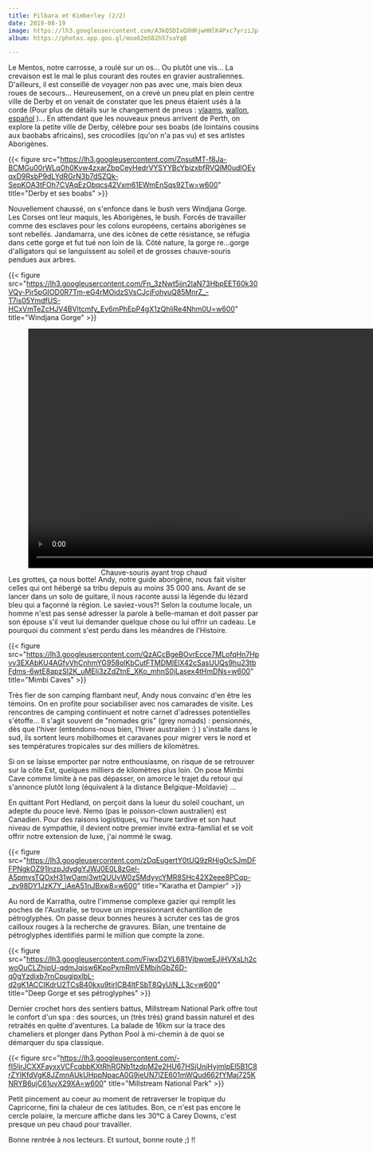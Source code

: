 ```yaml
---
title: Pilbara et Kimberley (2/2)
date: 2019-08-19
image: https://lh3.googleusercontent.com/A3kQ5DIxQXHRjwHHlK4Pxc7yrziJp-IB4e-duODKLvIRqHipiQfPTjuNmUp1cJ0zC4HAeo0l_T_TkTMJ3K4rsGUNp2kumMVgb9I4oYqvYJ80X5i_Nnlj_efYjcgvR-aEFIn2iLHkWHo=w600
album: https://photos.app.goo.gl/moa62mS82h57saYq8

---
```

Le Mentos, notre carrosse, a roulé sur un os... Ou plutôt une vis... La crevaison est le mal le plus courant des routes en gravier australiennes. D'ailleurs, il est conseillé de voyager non pas avec une, mais bien deux roues de secours... Heureusement, on a crevé un pneu plat en plein centre ville de Derby et on venait de constater que les pneus étaient usés à la corde (Pour plus de détails sur le changement de pneus : [vlaams](https://youtu.be/_suk-n1O3pw), [wallon](https://youtu.be/CxCAe2kErVI), [español](https://youtu.be/-U9FLCuQ2NA) )... En attendant que les nouveaux pneus arrivent de Perth, on explore la petite ville de Derby, célèbre pour ses boabs (de lointains cousins aux baobabs africains), ses crocodiles (qu'on n'a pas vu) et ses artistes Aborigènes.

{{< figure src="https://lh3.googleusercontent.com/ZnsutMT-f8Ja-BCMGu00rWLqOh0Kvw4zxarZbpCeyHedrVYSYYBcYbizxbfRVQlM0udlOEyqxD9RsbP9dLYdRGrN3b7dSZQk-SepKOA3tFOh7CVAqEzObqcs42Vxm61EWmEnSqs92Tw=w600" title="Derby et ses boabs" >}}

Nouvellement chaussé, on s'enfonce dans le bush vers Windjana Gorge. Les Corses ont leur maquis, les Aborigènes, le bush. Forcés de travailler comme des esclaves pour les colons européens, certains aborigènes se sont rebellés. Jandamarra, une des icônes de cette résistance, se réfugia dans cette gorge et fut tué non loin de là. Côté nature, la gorge re...gorge d'alligators qui se languissent au soleil et de grosses chauve-souris pendues aux arbres.

{{< figure src="https://lh3.googleusercontent.com/Fn_3zNwt5jjn2laN73HbpEET60k30VQy-Pjr5pGIOD0R7Tm-eG4rMOidzSVsCJcjFohyuQ85MnrZ_-T7is05YmdfUS-HCxVmTeZcHJV4BVltcmfy_Ey6mPhEpP4gX1zQhliRe4Nhm0U=w600" title="Windjana Gorge" >}}

<figure style="width:100%;height:480px;background-color:black;text-align:center;">
  <video style="height:100%;" controls>
    <source src="https://lh3.googleusercontent.com/iriy4M37smzhS1APbGvn_EnMNpU7NvtQzuypXkG5Hehxtx7V27LzfZE3eCZpjvU4ljCe40M9kMndI-X7blV5MS0avVRy6kyDR04Qlxr-TDdPX4l2yBxy4NCvT2NArXkk2ad05tn54Tc=m18" type="video/mp4">
  </video>
  <figcaption>Chauve-souris ayant trop chaud</figcaption>
</figure>

Les grottes, ça nous botte! Andy, notre guide aborigène, nous fait visiter celles qui ont hébergé sa tribu depuis au moins 35 000 ans. Avant de se lancer dans un solo de guitare, il nous raconte aussi la légende du lézard bleu qui a façonné la région. Le saviez-vous?! Selon la coutume locale, un homme n'est pas sensé adresser la parole à belle-maman et doit passer par son épouse s'il veut lui demander quelque chose ou lui offrir un cadeau. Le pourquoi du comment s'est perdu dans les méandres de l'Histoire. 

{{< figure src="https://lh3.googleusercontent.com/QzACcBgeBOvrEcce7MLofqHn7Hpvv3EXAbKU4AGfvVhCnhmYG958olKbCutFTMDMlElX42cSasUUQs9hu23tbFdms-6wtE8apzSI2K_uMEIi3zZdZtnE_XKo_mhnS0jLasex4tHmDNs=w600" title="Mimbi Caves" >}}

Très fier de son camping flambant neuf, Andy nous convainc d'en être les témoins. On en profite pour sociabiliser avec nos camarades de visite. Les rencontres de camping continuent et notre carnet d'adresses potentielles s'étoffe... Il s'agit souvent de "nomades gris" (grey nomads) : pensionnés, dès que l'hiver (entendons-nous bien, l'hiver australien :) ) s'installe dans le sud, ils sortent leurs mobilhomes et caravanes pour migrer vers le nord et ses températures tropicales sur des milliers de kilomètres. 

Si on se laisse emporter par notre enthousiasme, on risque de se retrouver sur la côte Est, quelques milliers de kilomètres plus loin. On pose Mimbi Cave comme limite à ne pas dépasser, on amorce le trajet du retour qui s'annonce plutôt long (équivalent à la distance Belgique-Moldavie) ...

En quittant Port Hedland, on perçoit dans la lueur du soleil couchant, un adepte du pouce levé. Nemo (pas le poisson-clown australien) est Canadien. Pour des raisons logistiques, vu l'heure tardive et son haut niveau de sympathie, il devient notre premier invité extra-familial et se voit offrir notre extension de luxe, j'ai nommé le swag. 

{{< figure src="https://lh3.googleusercontent.com/zDqEugertY0tUQ9zRHigOc5JmDFFPNgkOZ91lnzpJdydgYJWJ0E0L8zGel-A5pmvsTQOxH31wOami3wtQUUvW0zSMdyycYMR8SHc42X2eee8PCqp-_zv98DY1JzK7Y_iAeA51nJBxw8=w600" title="Karatha et Dampier" >}}

Au nord de Karratha, outre l'immense complexe gazier qui remplit les poches de l'Australie, se trouve un impressionnant échantillon de pétroglyphes. On passe deux bonnes heures à scruter ces tas de gros cailloux rouges à la recherche de gravures. Bilan, une trentaine de pétroglyphes identifiés parmi le million que compte la zone.

{{< figure src="https://lh3.googleusercontent.com/FiwxD2YL681VjbwoeEJjHVXsLh2cwoOuCLZhjpU-qdmJqisw6KpoPxmRmVEMbihGbZ6D-q0gYzdixb7rnCpugipxlbL-d2gK1ACCIKdrU2TCsB40kxu9tirlCB4ltFSbT8QyUiN_L3c=w600" title="Deep Gorge et ses pétroglyphes" >}}

Dernier crochet hors des sentiers battus, Millstream National Park offre tout le confort d'un spa : des sources, un (très très) grand bassin naturel et des retraités en quête d'aventures. La balade de 16km sur la trace des chameliers et plonger dans Python Pool à mi-chemin à de quoi se démarquer du spa classique.

{{< figure src="https://lh3.googleusercontent.com/-fI5ljrJCXXFayxxVCFcqbbKXtRhRGNb1tzdpM2e2HU67HSjUnjHyjmlpEl5B1C8rZYIKfdVgK8JZmnAUkUHppNpacA0G9jeUN7lZE601mWQud662fYMaj725KNRYB6ujC61uvX29XA=w600" title="Millstream National Park" >}}

Petit pincement au coeur au moment de retraverser le tropique du Capricorne, fini la chaleur de ces latitudes. Bon, ce n'est pas encore le cercle polaire, la mercure affiche dans les 30°C à Carey Downs, c'est presque un peu chaud pour travailler.

Bonne rentrée à nos lecteurs. Et surtout, bonne route ;) !!
